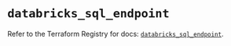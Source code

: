 # `databricks_sql_endpoint`

Refer to the Terraform Registry for docs: [`databricks_sql_endpoint`](https://registry.terraform.io/providers/databricks/databricks/1.88.0/docs/resources/sql_endpoint).
